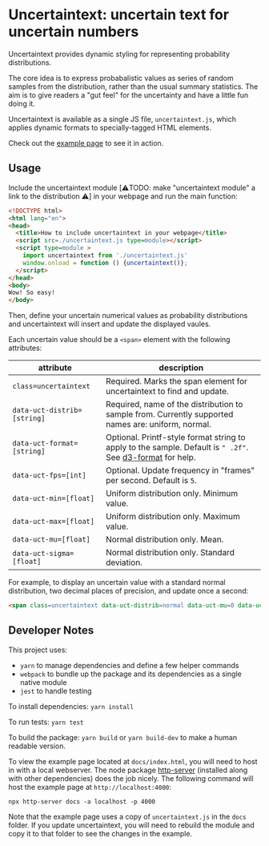 # Uncertaintext: uncertain text for uncertain numbers

Uncertaintext provides dynamic styling for representing probability distributions.

The core idea is to express probabalistic values as series of random samples
from the distribution, rather than the usual summary statistics. The aim is to
give readers a "gut feel" for the uncertainty and have a little fun doing it.

Uncertaintext is available as a single JS file, `uncertaintext.js`, which applies
dynamic formats to specially-tagged HTML elements. 

Check out the [example page](https://keithfma.github.io/uncertaintext)  to see
it in action.

## Usage

Include the uncertaintext module [:warning:TODO: make "uncertaintext module" a link to
the distribution :warning:] in your webpage and run the main function: 

```html
<!DOCTYPE html>
<html lang="en">
<head>
  <title>How to include uncertaintext in your webpage</title>
  <script src=./uncertaintext.js type=module></script>
  <script type=module >
    import uncertaintext from './uncertaintext.js'
    window.onload = function () {uncertaintext()};
  </script>
</head>
<body>
Wow! So easy!
</body>
```

Then, define your uncertain numerical values as probability distributions and
uncertaintext will insert and update the displayed vaules. 

Each uncertain value should be a `<span>` element with the following attributes:

| attribute | description |
| ----------| ------------|
| `class=uncertaintext` | Required. Marks the span element for uncertaintext to find and update. |
| `data-uct-distrib=[string]` | Required, name of the distribution to sample from. Currently supported names are: uniform, normal. |
| `data-uct-format=[string]` | Optional. Printf-style format string to apply to the sample. Default is `" .2f"`. See [d3-format](https//github.com/d3/d3-format) for help. |
| `data-uct-fps=[int]` |  Optional. Update frequency in "frames" per second. Default is `5`. |
| `data-uct-min=[float]` | Uniform distribution only. Minimum value. |
| `data-uct-max=[float]` | Uniform distribution only. Maximum value. |
| `data-uct-mu=[float]` | Normal distribution only. Mean. |
| `data-uct-sigma=[float]` | Normal distribution only. Standard deviation. |

For example, to display an uncertain value with a standard normal distribution,
two decimal places of precision, and update once a second:

```html
<span class=uncertaintext data-uct-distrib=normal data-uct-mu=0 data-uct-sigma=1 data-uct-format=".2f" data-uct-fps=1></span>
```


## Developer Notes

This project uses:
* `yarn` to manage dependencies and define a few helper commands
* `webpack` to bundle up the package and its dependencies as a single native module 
* `jest` to handle testing

To install dependencies: `yarn install`

To run tests: `yarn test`

To build the package: `yarn build` or `yarn build-dev` to make a human readable version.

To view the example page located at `docs/index.html`, you will need to host in
with a local webserver.  The node package
[http-server](https://www.npmjs.com/package/http-server) (installed along with
other dependencies) does the job nicely. The following command will host the
example page at `http://localhost:4000`:

```shell
npx http-server docs -a localhost -p 4000
```

Note that the example page uses a copy of `uncertaintext.js` in the `docs` folder.
If you update uncertaintext, you will need to rebuild the module and copy it to 
that folder to see the changes in the example.

